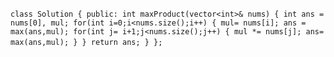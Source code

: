 ​
`class Solution {
public:
int maxProduct(vector<int>& nums) {
int ans = nums[0], mul;
for(int i=0;i<nums.size();i++)
{
mul= nums[i];
ans = max(ans,mul);
for(int j= i+1;j<nums.size();j++)
{
mul *= nums[j];
ans= max(ans,mul);
}
}
return ans;
}
};`
​